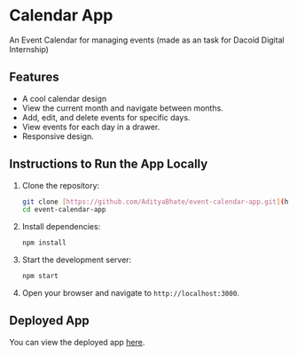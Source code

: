 # Calendar App
 An Event Calendar for managing events 
(made as an task for Dacoid Digital Internship)
 
## Features

- A cool calendar design
- View the current month and navigate between months.
- Add, edit, and delete events for specific days.
- View events for each day in a drawer.
- Responsive design.

## Instructions to Run the App Locally

1. Clone the repository:

   ```bash
   git clone [https://github.com/AdityaBhate/event-calendar-app.git](https://github.com/AdityaBhate/event-calendar-app.git)
   cd event-calendar-app
   ```

2. Install dependencies:

   ```bash
   npm install
   ```

3. Start the development server:

   ```bash
   npm start
   ```

4. Open your browser and navigate to `http://localhost:3000`.

## Deployed App

You can view the deployed app [here](https://calendar-app.vercel.app).
